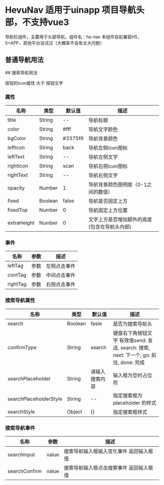 # HevuNav 适用于uinapp 项目导航头部，不支持vue3
导航栏组件，主要用于头部导航，组件名：he-nav
本组件目前兼容H5，5+APP，其他平台没试过（大概率不会有太大问题）

## 普通导航用法
<HevuNav title='导航头' fixed :fixedTop='0' :extraHeight='40'/>
## 搜索导航用法
<HevuNav title='导航头' fixed :fixedTop='0' :extraHeight='0' search searchPlaceholderStyle='color:red'/>

按钮的icon属性 大于 按钮文字
### 属性
| 名称                        | 类型          | 默认值          | 描述                                               |
| ----------------------------|--------------| ------------- | ---------------------------------------------------|
|title                       | String       | --             | 导航标题                 |
|color                       | String       | #fff           | 导航文字颜色              |
|bgColor                     | String       | #3375f6        | 导航背景颜色              |
|leftIcon                    | String       | back           | 导航左侧icon图标          |
|leftText                    | String       | --             | 导航左侧文字              |
|rightIcon                   | String       | scan           | 导航右侧icon图标          |
|rightText                   | String       | --             | 导航右侧文字              |
|opacity                     | Number       | 1              | 导航背景颜色图明度（0-1之间的数值）|
|fixed                       | Boolean      | false          | 导航是否固定上方                 |
|fixedTop                    | Number       | 0              | 导航固定上方位置                 |
|extraHeight                 | Number       | 0              | 文字上方是否增加额外的高度(包含在导航头内部)|

### 事件
| 名称                        | 参数         |描述                            |
|----------------------------|--------------|-------------------------------|
| leftTag                    | 参数         |左侧点击事件                      |
| contTag                    | 参数         |中间点击事件                      |
| rightTag                   | 参数         |右侧点击事件                      |

### 搜索导航属性
| 名称                        | 类型          | 默认值          | 描述                                               |
| ---------------------------|---------------| ------------- | ---------------------------------------------------|
|search                      | Boolean      | fasle          | 是否为搜索导航头                 |
|confirmType                 | String       | search         | 键盘右下角按钮文字 有效值send: 发送, search: 搜索, next: 下一个, go: 前往,  done: 完成|
|searchPlaceholder           | String       | 请输入搜索内容   | 输入框为空时占位符              |
|searchPlaceholderStyle      | String       | --             | 指定搜索框为 placeholder 的样式          |
|searchStyle                 | Object       | {}             | 指定搜索框样式              |


### 搜索导航事件
| 名称                        | 参数         |描述                            |
|----------------------------|--------------|-------------------------------|
| searchInput                | value        |搜索导航输入框输入变化事件 返回输入框值   |
| searchConfirm              | value        |搜索导航输入框点击搜索事件 返回输入框值   |
